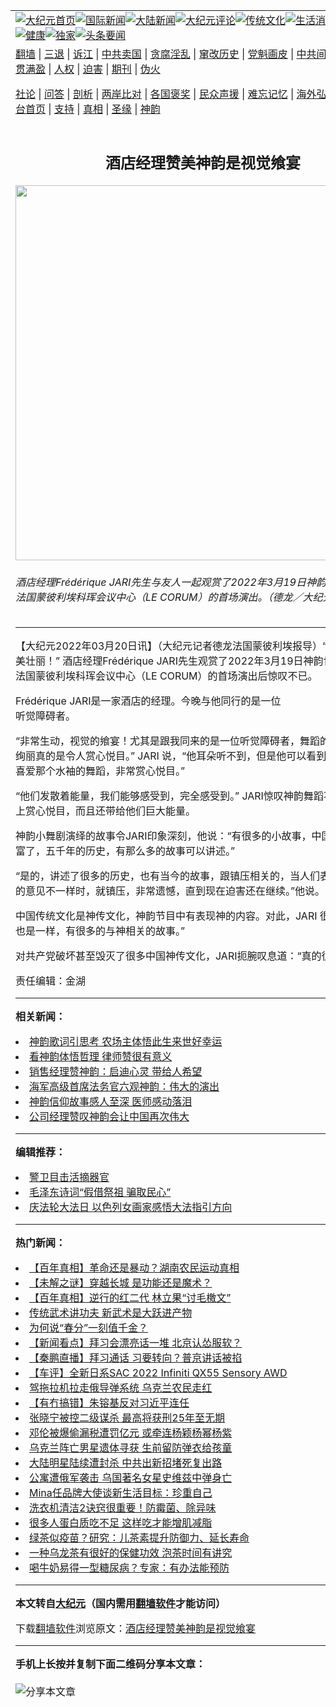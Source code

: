 <a name="1" id="1" target="_blank"></a><span id="1"></span>
<table align=center border="0"><tr><td colspan="2" VALIGN=TOP><a href="https://github.com/gdcnvs330/djy/blob/master/gb/nf1351518.md#1"><img src="https://raw.githubusercontent.com/gdcnvs330/www/master/t/djy/1.jpg" title="大纪元首页" alt="大纪元首页"></a><a href="https://github.com/gdcnvs330/djy/blob/master/gb/n24hr.md#1"><img src="https://raw.githubusercontent.com/gdcnvs330/www/master/t/djy/3.jpg" title="国际新闻" alt="国际新闻"></a><a href="https://github.com/gdcnvs330/djy/blob/master/gb/nsc413.md#1"><img src="https://raw.githubusercontent.com/gdcnvs330/www/master/t/djy/4.jpg" title="大陆新闻" alt="大陆新闻"></a><a href="https://github.com/gdcnvs330/djy/blob/master/gb/news392.md#1"><img src="https://raw.githubusercontent.com/gdcnvs330/www/master/t/djy/5.jpg" title="大纪元评论" alt="大纪元评论"></a><a href="https://github.com/gdcnvs330/djy/blob/master/gb/news2007.md#1"><img src="https://raw.githubusercontent.com/gdcnvs330/www/master/t/djy/6.jpg" title="传统文化" alt="传统文化"></a><a href="https://github.com/gdcnvs330/djy/blob/master/gb/news2008.md#1"><img src="https://raw.githubusercontent.com/gdcnvs330/www/master/t/djy/7.jpg" title="生活消费" alt="生活消费"></a><a href="https://github.com/gdcnvs330/djy/blob/master/gb/ncyule.md#1"><img src="https://raw.githubusercontent.com/gdcnvs330/www/master/t/djy/8.jpg" title="娱乐休闲" alt="娱乐休闲"></a><a href="https://github.com/gdcnvs330/djy/blob/master/gb/nsc1002.md#1"><img src="https://raw.githubusercontent.com/gdcnvs330/www/master/t/djy/9.jpg" title="健康" alt="健康"></a><a href="https://github.com/gdcnvs330/djy/blob/master/gb/nf6092.md#1"><img src="https://raw.githubusercontent.com/gdcnvs330/www/master/t/djy/10a.jpg" title="独家" alt="独家"></a><a href="https://github.com/gdcnvs330/djy/blob/master/gb/nf4514.md#1"><img src="https://raw.githubusercontent.com/gdcnvs330/www/master/t/djy/12a.jpg" title="头条要闻" alt="头条要闻"></a></td></tr>
<tr><td colspan="2" VALIGN=TOP><a target="_blank" href="https://github.com/gdcnvs330/www/blob/master/README.md?zsrh#1">翻墙</a> | <a target="_blank" href="https://github.com/gdcnvs330/djy/blob/master/gb/nf5657.md#1">三退</a> | <a target="_blank" href="https://github.com/gdcnvs330/djy/blob/master/gb/nf6124.md#1">诉江</a> | <a target="_blank" href="https://github.com/gdcnvs330/djy/blob/master/gb/nf1176117.md#1">中共卖国</a> | <a target="_blank" href="https://github.com/gdcnvs330/djy/blob/master/gb/nf5773.md#1">贪腐淫乱</a> | <a target="_blank" href="https://github.com/gdcnvs330/djy/blob/master/gb/nf1176115.md#1">窜改历史</a> | <a target="_blank" href="https://github.com/gdcnvs330/djy/blob/master/gb/nf1176107.md#1">党魁画皮</a> | <a target="_blank" href="https://github.com/gdcnvs330/djy/blob/master/gb/nf1320400.md#1">中共间谍</a> | <a target="_blank" href="https://github.com/gdcnvs330/djy/blob/master/gb/nf1176114.md#1">破坏传统</a> | <a target="_blank" href="https://github.com/gdcnvs330/ntdtv/blob/master/gb/prog447_1.md#1">恶贯满盈</a> | <a target="_blank" href="https://github.com/gdcnvs330/djy/blob/master/gb/ncid278.md#1">人权</a> | <a target="_blank" href="https://github.com/gdcnvs330/djy/blob/master/gb/nf1176111.md#1">迫害</a> | <a target="_blank" href="https://gitlab.com/szzdlab/mh-qikan/blob/master/README.md#1">期刊</a> | <a target="_blank" href="https://github.com/gdcnvs330/djy/blob/master/gb/nf5562.md#1">伪火</a></p><p><a target="_blank" href="https://github.com/gdcnvs330/djy/blob/master/gb/9p.md#1">社论</a> | <a target="_blank" href="https://github.com/gdcnvs330/djy/blob/master/gb/nf4378.md#1">问答</a> | <a target="_blank" href="https://github.com/gdcnvs330/djy/blob/master/gb/nf5792.md#1">剖析</a> | <a target="_blank" href="https://github.com/gdcnvs330/djy/blob/master/gb/nf5735.md#1">两岸比对</a> | <a target="_blank" href="https://github.com/gdcnvs330/djy/blob/master/gb/nf6119.md#1">各国褒奖</a> | <a target="_blank" href="https://github.com/gdcnvs330/djy/blob/master/gb/nf6120.md#1">民众声援</a> | <a target="_blank" href="https://github.com/gdcnvs330/djy/blob/master/gb/nf1188594.md#1">难忘记忆</a> | <a target="_blank" href="https://github.com/gdcnvs330/djy/blob/master/gb/nf3180.md#1">海外弘传</a> | <a target="_blank" href="https://github.com/gdcnvs330/djy/blob/master/gb/nf5410.md#1">万人上访</a> | <a target="_blank" href="https://github.com/gdcnvs330/www/blob/master/README.md?zsrh#1">平台首页</a> | <a target="_blank" href="https://github.com/gdcnvs330/djy/blob/master/gb/nf4386.md#1">支持</a> | <a target="_blank" href="https://github.com/gdcnvs330/djy/blob/master/gb/nf4389.md#1">真相</a> | <a target="_blank" href="https://github.com/gdcnvs330/djy/blob/master/gb/nf5790.md#1">圣缘</a> | <a target="_blank" href="https://github.com/gdcnvs330/djy/blob/master/gb/nf4786.md#1">神韵</a></td></tr>
<tr><td VALIGN=TOP width="626"><h2 align=center>酒店经理赞美神韵是视觉飨宴</h2>
<img width="600" src="https://i.epochtimes.com/assets/uploads/2022/03/id13658893-2203191913482153-600x400.jpg" />
<h6>酒店经理Frédérique JARI先生与友人一起观赏了2022年3月19日神韵世界艺术团在法国蒙彼利埃科珲会议中心（LE CORUM）的首场演出。（德龙／大纪元）
</h6>
<hr>
	<p>【大纪元2022年03月20日讯】（大纪元记者德龙法国蒙彼利埃报导）“非常精彩，华美壮丽！” 酒店经理Frédérique JARI先生观赏了2022年3月19日<ahref="https://github.com/gdcnvs330/djy/blob/master/gb/tag/%E7%A5%9E%E9%9F%B5.md#1">神韵</a>世界艺术团在法国<ahref="https://github.com/gdcnvs330/djy/blob/master/gb/tag/%E8%92%99%E5%BD%BC%E5%88%A9%E5%9F%83%E7%A7%91%E7%8F%B2%E4%BC%9A%E8%AE%AE%E4%B8%AD%E5%BF%83.md#1">蒙彼利埃科珲会议中心</a>（LE CORUM）的首场演出后惊叹不已。</p>
<p>Frédérique JARI是一家酒店的经理。今晚与他同行的是一位<br />
听觉障碍者。</p>
<p>“非常生动，视觉的飨宴！尤其是跟我同来的是一位听觉障碍者，<ahref="https://github.com/gdcnvs330/djy/blob/master/gb/tag/%E8%88%9E%E8%B9%88.md#1">舞蹈</a>的表演和色彩的绚丽真的是令人赏心悦目。” JARI 说，“他耳朵听不到，但是他可以看到。” “我也非常喜爱那个水袖的舞蹈，非常赏心悦目。”</p>
<p>“他们发散着能量，我们能够感受到，完全感受到。” JARI惊叹<ahref="https://github.com/gdcnvs330/djy/blob/master/gb/tag/%E7%A5%9E%E9%9F%B5.md#1">神韵</a><ahref="https://github.com/gdcnvs330/djy/blob/master/gb/tag/%E8%88%9E%E8%B9%88.md#1">舞蹈</a>不仅令人视觉上赏心悦目，而且还带给他们巨大能量。</p>
<p>神韵小舞剧演绎的故事令JARI印象深刻，他说：“有很多的小故事，中国的历史太丰富了，五千年的历史，有那么多的故事可以讲述。”</p>
<p>“是的，讲述了很多的历史，也有当今的故事，跟镇压相关的，当人们表达跟政府认可的意见不一样时，就镇压，非常遗憾，直到现在迫害还在继续。”他说。</p>
<p>中国传统<ahref="https://github.com/gdcnvs330/djy/blob/master/gb/tag/%E6%96%87%E5%8C%96.md#1">文化</a>是神传文化，神韵节目中有表现神的内容。对此，JARI 很赞赏，“法国也是一样，有很多的与神相关的故事。”</p>
<p>对共产党破坏甚至毁灭了很多中国神传<ahref="https://github.com/gdcnvs330/djy/blob/master/gb/tag/%E6%96%87%E5%8C%96.md#1">文化</a>，JARI扼腕叹息道：“真的很遗憾。”</p>
<p>责任编辑：金湖</p>
	
<hr>


<strong>相关新闻：</strong>
<li><a href="https://github.com/gdcnvs330/djy/blob/master/gb/22/3/19/n13657574.md#1">神韵歌词引思考 农场主体悟此生来世好幸运</a></li>
<li><a href="https://github.com/gdcnvs330/djy/blob/master/gb/22/3/19/n13657576.md#1">看神韵体悟哲理 律师赞很有意义</a></li>
<li><a href="https://github.com/gdcnvs330/djy/blob/master/gb/22/3/19/n13657829.md#1">销售经理赞神韵：启迪心灵 带给人希望</a></li>
<li><a href="https://github.com/gdcnvs330/djy/blob/master/gb/22/3/19/n13657870.md#1">海军高级首席法务官六观神韵：伟大的演出</a></li>
<li><a href="https://github.com/gdcnvs330/djy/blob/master/gb/22/3/19/n13657960.md#1">神韵信仰故事感人至深 医师感动落泪</a></li>
<li><a href="https://github.com/gdcnvs330/djy/blob/master/gb/22/3/19/n13658024.md#1">公司经理赞叹神韵会让中国再次伟大</a></li>
<hr>


<strong>编辑推荐：</strong>
<li><a href="https://github.com/upjkzu3674/djy/blob/master/gb/16/3/16/n4663449.md?dfh#1" target="_blank">警卫目击活摘器官</a></li><li><a href="https://github.com/tsiac2612/djy/blob/master/gb/17/11/17/n9856722.md#1" target="_blank">毛泽东诗词“假借祭祖 骗取民心”</a></li><li><a href="https://github.com/tsiac2612/djy/blob/master/gb/19/5/20/n11267735.md#1" target="_blank">庆法轮大法日 以色列女画家感悟大法指引方向</a></li>
<hr>

<strong>热门新闻：</strong>
<li><a href="https://github.com/pxryyb358/djy/blob/master/gb/21/12/10/n13430091.md#1">【百年真相】革命还是暴动？湖南农民运动真相</a></li>
<li><a href="https://github.com/pxryyb358/djy/blob/master/gb/22/3/13/n13643964.md#1">【未解之谜】穿越长城 是功能还是魔术？</a></li>
<li><a href="https://github.com/pxryyb358/djy/blob/master/gb/22/3/9/n13632327.md#1">【百年真相】逆行的红二代 林立果“讨毛檄文”</a></li>
<li><a href="https://github.com/pxryyb358/djy/blob/master/gb/22/3/5/n13624821.md#1">传统武术讲功夫 新武术是大跃进产物</a></li>
<li><a href="https://github.com/pxryyb358/djy/blob/master/gb/22/3/15/n13646805.md#1">为何说“春分”一刻值千金？</a></li>
<li><a href="https://github.com/pxryyb358/djy/blob/master/gb/22/3/18/n13656774.md#1">【新闻看点】拜习会漂亮话一堆 北京认怂服软？</a></li>
<li><a href="https://github.com/pxryyb358/djy/blob/master/gb/22/3/18/n13656912.md#1">【秦鹏直播】拜习通话 习要转向？普京讲话被掐</a></li>
<li><a href="https://github.com/pxryyb358/djy/blob/master/gb/22/3/18/n13656885.md#1">【车评】全新日系SAC 2022 Infiniti QX55 Sensory AWD</a></li>
<li><a href="https://github.com/pxryyb358/djy/blob/master/gb/22/3/17/n13653719.md#1">驾拖拉机拉走俄导弹系统 乌克兰农民走红</a></li>
<li><a href="https://github.com/pxryyb358/djy/blob/master/gb/22/3/16/n13651375.md#1">【有冇搞错】朱镕基反对习近平连任</a></li>
<li><a href="https://github.com/pxryyb358/djy/blob/master/gb/22/3/17/n13652061.md#1">张晓宁被控二级谋杀 最高将获刑25年至无期</a></li>
<li><a href="https://github.com/pxryyb358/djy/blob/master/gb/22/3/16/n13648824.md#1">邓伦被爆偷漏税遭罚亿元 或牵连杨颖杨幂杨紫</a></li>
<li><a href="https://github.com/pxryyb358/djy/blob/master/gb/22/3/17/n13654085.md#1">乌克兰阵亡男星遗体寻获 生前留防弹衣给孩童</a></li>
<li><a href="https://github.com/pxryyb358/djy/blob/master/gb/22/3/18/n13656832.md#1">大陆明星陆续遭封杀 中共出新招堵死复出路</a></li>
<li><a href="https://github.com/pxryyb358/djy/blob/master/gb/22/3/18/n13656647.md#1">公寓遭俄军袭击 乌国著名女星史维兹中弹身亡</a></li>
<li><a href="https://github.com/pxryyb358/djy/blob/master/gb/22/3/17/n13651995.md#1">Mina任品牌大使谈新生活目标：珍重自己</a></li>
<li><a href="https://github.com/pxryyb358/djy/blob/master/gb/22/3/14/n13645167.md#1">洗衣机清洁2诀窍很重要！防霉菌、除异味</a></li>
<li><a href="https://github.com/pxryyb358/djy/blob/master/gb/22/3/9/n13634222.md#1">很多人蛋白质吃不足 这样吃才能增肌减脂</a></li>
<li><a href="https://github.com/pxryyb358/djy/blob/master/gb/22/3/14/n13645453.md#1">绿茶似疫苗？研究：儿茶素提升防御力、延长寿命</a></li>
<li><a href="https://github.com/pxryyb358/djy/blob/master/gb/22/3/17/n13653321.md#1">一种乌龙茶有很好的保健功效 泡茶时间有讲究</a></li>
<li><a href="https://github.com/pxryyb358/djy/blob/master/gb/22/2/18/n13586954.md#1">喝牛奶易得一型糖尿病？专家：有办法能预防</a></li>
<hr>

<strong>本文转自<a href="https://www.epochtimes.com">大纪元</a>（国内需用<a href="https://github.com/gdcnvs330/www/blob/master/README.md#8">翻墙软件</a>才能访问）</strong><p>下载<a href="https://github.com/gdcnvs330/www/blob/master/README.md#8">翻墙软件</a>浏览原文：<a href="https://www.epochtimes.com/gb/22/3/20/n13658877.htm">酒店经理赞美神韵是视觉飨宴</a></p><hr>

<strong>手机上长按并复制下面二维码分享本文章：</strong><br><br><img src="https://chart.apis.google.com/chart?cht=qr&chs=240x240&choe=UTF-8&chld=M|2&chl=https://github.com/gdcnvs330/djy/blob/master/gb/22/3/20/n13658877.md%231" title="分享本文章"></td><td VALIGN=TOP><a href="https://github.com/gdcnvs330/djy/blob/master/gb/16/1/21/n4622075.md?dfh#1" target="_blank"><img src="https://raw.githubusercontent.com/gdcnvs330/djy/master/gb/300/wei-f1.jpg" title="中共的伪火骗局"  alt="中共的伪火骗局"></a><br><a href="https://github.com/gdcnvs330/www/blob/master/README.md?dfh#9" target="_blank"><img src="https://raw.githubusercontent.com/gdcnvs330/djy/master/gb/300/yong-h.jpg" title="永恒的见证"  alt="永恒的见证"></a><br><a href="https://github.com/gdcnvs330/djy/blob/master/gb/13/9/29/n3974789.md?dfh#1" target="_blank"><img src="https://raw.githubusercontent.com/gdcnvs330/djy/master/gb/300/shang-lnz.jpg" title="善良女子被中共投男牢"  alt="善良女子被中共投男牢"></a><br><a href="https://github.com/gdcnvs330/djy/blob/master/gb/16/3/16/n4663449.md?dfh#1" target="_blank"><img src="https://raw.githubusercontent.com/gdcnvs330/djy/master/gb/300/huo-z3.jpg" title="警卫目击活摘器官"  alt="警卫目击活摘器官"></a><br><a href="https://github.com/gdcnvs330/djy/blob/master/gb/16/8/7/n8177641.md?dfh#1" target="_blank"><img src="https://raw.githubusercontent.com/gdcnvs330/djy/master/gb/300/huo-z4.jpg" title="证人描述活摘恐怖"  alt="证人描述活摘恐怖"></a><br><a href="https://github.com/gdcnvs330/djy/blob/master/gb/10/4/19/n2881569.md?dfh#1" target="_blank"><img src="https://raw.githubusercontent.com/gdcnvs330/djy/master/gb/300/huo-z1.jpg" title="揭开活摘器官黑幕"  alt="揭开活摘器官黑幕"></a><br><a href="https://github.com/gdcnvs330/djy/blob/master/gb/10/11/7/n3077476.md?dfh#1" target="_blank"><img src="https://raw.githubusercontent.com/gdcnvs330/djy/master/gb/300/ma-ks.jpg" title="马克思的成魔之路"  alt="马克思的成魔之路"></a><br><a href="https://github.com/gdcnvs330/djy/blob/master/gb/14/6/9/n4173977.md?dfh#1" target="_blank"><img src="https://raw.githubusercontent.com/gdcnvs330/djy/master/gb/300/chang-zs.jpg" title="藏字石 蕴天机"  alt="藏字石 蕴天机"></a><br><a href="https://github.com/gdcnvs330/djy/blob/master/gb/18/5/10/n10381511.md?dfh#1" target="_blank"><img src="https://raw.githubusercontent.com/gdcnvs330/djy/master/gb/300/st1.jpg" title="关注三亿人三退"  alt="关注三亿人三退"></a><br><a href="https://github.com/gdcnvs330/djy/blob/master/gb/18/3/21/n10237682.md?dfh#1" target="_blank"><img src="https://raw.githubusercontent.com/gdcnvs330/djy/master/gb/300/jie-t.jpg" title="解体中共复兴中华"  alt="解体中共复兴中华"></a><br><a href="https://github.com/gdcnvs330/djy/blob/master/gb/9/2/9/n2422991.md?dfh#1" target="_blank"><img src="https://raw.githubusercontent.com/gdcnvs330/djy/master/gb/300/gao-zs.jpg" title="中共迫害良心律师"  alt="中共迫害良心律师"></a><br><a href="https://github.com/gdcnvs330/djy/blob/master/gb/18/12/9/n10900044.md?dfh#1" target="_blank"><img src="https://raw.githubusercontent.com/gdcnvs330/djy/master/gb/300/sj1.jpg" title="三百多万人举报江泽民"  alt="三百多万人举报江泽民"></a><br><a href="https://github.com/gdcnvs330/djy/blob/master/gb/18/8/28/n10672014.md?dfh#1" target="_blank"><img src="https://raw.githubusercontent.com/gdcnvs330/djy/master/gb/300/sj2.jpg" title="这些官员为何起诉江泽民"  alt="这些官员为何起诉江泽民"></a><br><a href="https://github.com/gdcnvs330/djy/blob/master/gb/8/12/18/n2367165.md?dfh#1" target="_blank"><img src="https://raw.githubusercontent.com/gdcnvs330/djy/master/gb/300/liangan.jpg" title="海峡两岸的强烈对比"  alt="海峡两岸的强烈对比"></a><br><a href="https://github.com/gdcnvs330/djy/blob/master/gb/15/12/10/n4593139.md?dfh#1" target="_blank"><img src="https://raw.githubusercontent.com/gdcnvs330/djy/master/gb/300/jia-ndzl.jpg" title="加拿大总理的贺信"  alt="加拿大总理的贺信"></a><br><a href="https://github.com/gdcnvs330/djy/blob/master/gb/11/6/17/n3289382.md?dfh#1" target="_blank"><img src="https://raw.githubusercontent.com/gdcnvs330/djy/master/gb/300/xiao-wd.jpg" title="探寻真相兼听则明"  alt="探寻真相兼听则明"></a><br><a href="https://github.com/gdcnvs330/djy/blob/master/gb/18/10/27/n10812623.md?dfh#1" target="_blank"><img src="https://raw.githubusercontent.com/gdcnvs330/djy/master/gb/300/yindu.jpg" title="印度媒体报道东方"  alt="印度媒体报道东方"></a><br><a href="https://github.com/gdcnvs330/djy/blob/master/gb/18/6/9/n10469652.md?dfh#1" target="_blank"><img src="https://raw.githubusercontent.com/gdcnvs330/djy/master/gb/300/xie-j.jpg" title="不一样的海外校园"  alt="不一样的海外校园"></a><br><a href="https://github.com/gdcnvs330/djy/blob/master/gb/7/4/5/n1669415.md?dfh#1" target="_blank"><img src="https://raw.githubusercontent.com/gdcnvs330/djy/master/gb/300/li-up.jpg" title="从大师到徒弟的传奇"  alt="从大师到徒弟的传奇"></a><br><a href="https://github.com/gdcnvs330/djy/blob/master/gb/17/5/26/n9191512.md?dfh#1" target="_blank"><img src="https://raw.githubusercontent.com/gdcnvs330/djy/master/gb/300/zfl2.jpg" title="亿万人与东方一本奇书"  alt="亿万人与东方一本奇书"></a><br><a href="https://github.com/gdcnvs330/djy/blob/master/gb/13/11/27/n4020290.md?dfh#1" target="_blank"><img src="https://raw.githubusercontent.com/gdcnvs330/djy/master/gb/300/zhen-h.jpg" title="大陆见不到的震撼场面"  alt="大陆见不到的震撼场面"></a><br><a href="https://github.com/gdcnvs330/djy/blob/master/gb/15/7/17/n4482910.md?dfh#1" target="_blank"><img src="https://raw.githubusercontent.com/gdcnvs330/djy/master/gb/300/dalu-sk.jpg" title="人心向善 大陆当初盛况"  alt="人心向善 大陆当初盛况"></a><br><a href="https://github.com/gdcnvs330/djy/blob/master/gb/19/1/5/n10955468.md?dfh#1" target="_blank"><img src="https://raw.githubusercontent.com/gdcnvs330/djy/master/gb/300/zfl1.jpg" title="追寻真理 这书讲什么"  alt="追寻真理 这书讲什么"></a><br><a href="https://github.com/gdcnvs330/www/blob/master/README.md?dfh#1" target="_blank"><img src="https://raw.githubusercontent.com/gdcnvs330/djy/master/gb/300/fq1.jpg" title="下载免费翻墙软件"  alt="下载免费翻墙软件"></a><br></td></tr></table>
